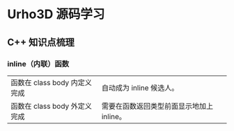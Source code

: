 # Urho3D 源码学习
## C++ 知识点梳理
### inline（内联）函数
|  |  |
| :---- | :---- |
| 函数在 class body 内定义完成 | 自动成为 inline 候选人。 |
| 函数在 class body 外定义完成 | 需要在函数返回类型前面显示地加上 inline。 |
